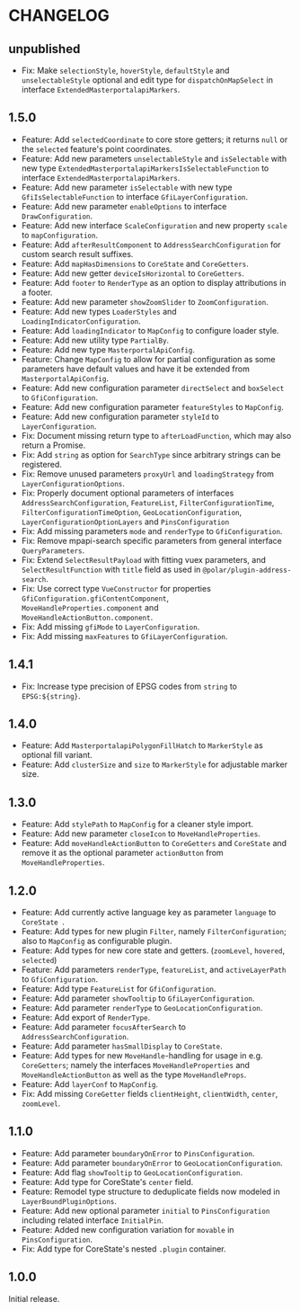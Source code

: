 # CHANGELOG

## unpublished

- Fix: Make `selectionStyle`, `hoverStyle`, `defaultStyle` and `unselectableStyle` optional and edit type for `dispatchOnMapSelect` in interface `ExtendedMasterportalapiMarkers`. 

## 1.5.0

- Feature: Add `selectedCoordinate` to core store getters; it returns `null` or the `selected` feature's point coordinates.
- Feature: Add new parameters `unselectableStyle` and `isSelectable` with new type `ExtendedMasterportalapiMarkersIsSelectableFunction` to interface `ExtendedMasterportalapiMarkers`.
- Feature: Add new parameter `isSelectable` with new type `GfiIsSelectableFunction` to interface `GfiLayerConfiguration`.
- Feature: Add new parameter `enableOptions` to interface `DrawConfiguration`.
- Feature: Add new interface `ScaleConfiguration` and new property `scale` to `mapConfiguration`.
- Feature: Add `afterResultComponent` to `AddressSearchConfiguration` for custom search result suffixes.
- Feature: Add `mapHasDimensions` to `CoreState` and `CoreGetters`.
- Feature: Add new getter `deviceIsHorizontal` to `CoreGetters`.
- Feature: Add `footer` to `RenderType` as an option to display attributions in a footer.
- Feature: Add new parameter `showZoomSlider` to `ZoomConfiguration`.
- Feature: Add new types `LoaderStyles` and `LoadingIndicatorConfiguration`.
- Feature: Add `loadingIndicator` to `MapConfig` to configure loader style.
- Feature: Add new utility type `PartialBy`.
- Feature: Add new type `MasterportalApiConfig`.
- Feature: Change `MapConfig` to allow for partial configuration as some parameters have default values and have it be extended from `MasterportalApiConfig`.
- Feature: Add new configuration parameter `directSelect` and `boxSelect` to `GfiConfiguration`.
- Feature: Add new configuration parameter `featureStyles` to `MapConfig`.
- Feature: Add new configuration parameter `styleId` to `LayerConfiguration`.
- Fix: Document missing return type to `afterLoadFunction`, which may also return a Promise.
- Fix: Add `string` as option for `SearchType` since arbitrary strings can be registered.
- Fix: Remove unused parameters `proxyUrl` and `loadingStrategy` from `LayerConfigurationOptions`.
- Fix: Properly document optional parameters of interfaces `AddressSearchConfiguration`, `FeatureList`, `FilterConfigurationTime`, `FilterConfigurationTimeOption`, `GeoLocationConfiguration`, `LayerConfigurationOptionLayers` and `PinsConfiguration`
- Fix: Add missing parameters `mode` and `renderType` to `GfiConfiguration`.
- Fix: Remove mpapi-search specific parameters from general interface `QueryParameters`.
- Fix: Extend `SelectResultPayload` with fitting vuex parameters, and `SelectResultFunction` with `title` field as used in `@polar/plugin-address-search`.
- Fix: Use correct type `VueConstructor` for properties `GfiConfiguration.gfiContentComponent`, `MoveHandleProperties.component` and `MoveHandleActionButton.component`.
- Fix: Add missing `gfiMode` to `LayerConfiguration`.
- Fix: Add missing `maxFeatures` to `GfiLayerConfiguration`.

## 1.4.1

- Fix: Increase type precision of EPSG codes from `string` to `EPSG:${string}`.

## 1.4.0

- Feature: Add `MasterportalapiPolygonFillHatch` to `MarkerStyle` as optional fill variant.
- Feature: Add `clusterSize` and `size` to `MarkerStyle` for adjustable marker size.

## 1.3.0

- Feature: Add `stylePath` to `MapConfig` for a cleaner style import.
- Feature: Add new parameter `closeIcon` to `MoveHandleProperties`.
- Feature: Add `moveHandleActionButton` to `CoreGetters` and `CoreState` and remove it as the optional parameter `actionButton` from `MoveHandleProperties`.

## 1.2.0

- Feature: Add currently active language key as parameter `language` to `CoreState `.
- Feature: Add types for new plugin `Filter`, namely `FilterConfiguration`; also to `MapConfig` as configurable plugin.
- Feature: Add types for new core state and getters. (`zoomLevel`, `hovered`, `selected`)
- Feature: Add parameters `renderType`, `featureList`, and `activeLayerPath` to `GfiConfiguration`.
- Feature: Add type `FeatureList` for `GfiConfiguration`.
- Feature: Add parameter `showTooltip` to `GfiLayerConfiguration`.
- Feature: Add parameter `renderType` to `GeoLocationConfiguration`.
- Feature: Add export of `RenderType`.
- Feature: Add parameter `focusAfterSearch` to `AddressSearchConfiguration`.
- Feature: Add parameter `hasSmallDisplay` to `CoreState`.
- Feature: Add types for new `MoveHandle`-handling for usage in e.g. `CoreGetters`; namely the interfaces `MoveHandleProperties` and `MoveHandleActionButton` as well as the type `MoveHandleProps`. 
- Feature: Add `layerConf` to `MapConfig`.
- Fix: Add missing `CoreGetter` fields `clientHeight`, `clientWidth`, `center`, `zoomLevel`.

## 1.1.0

- Feature: Add parameter `boundaryOnError` to `PinsConfiguration`.
- Feature: Add parameter `boundaryOnError` to `GeoLocationConfiguration`.
- Feature: Add flag `showTooltip` to `GeoLocationConfiguration`.
- Feature: Add type for CoreState's `center` field.
- Feature: Remodel type structure to deduplicate fields now modeled in `LayerBoundPluginOptions`.
- Feature: Add new optional parameter `initial` to `PinsConfiguration` including related interface `InitialPin`.
- Feature: Added new configuration variation for `movable` in `PinsConfiguration`.
- Fix: Add type for CoreState's nested `.plugin` container.

## 1.0.0

Initial release.
